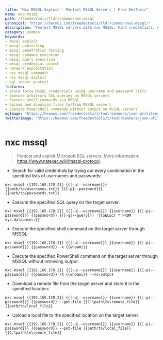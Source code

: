 ```yaml
---
title: "Nxc MSSQL Exploit - Pentest MSSQL Servers | Free DevTools"
name: nxc-mssql
path: /freedevtools/tldr/common/nxc-mssql
canonical: "https://hexmos.com/freedevtools/tldr/common/nxc-mssql/"
description: "Pentest MSSQL servers with nxc MSSQL. Find credentials, execute queries, and run commands with this network exploitation tool. Free online tool, no registration required."
category: common
keywords:
- mssql exploit
- mssql pentesting
- mssql penetration testing
- mssql command execution
- mssql query execution
- mssql credential search
- network exploitation
- nxc mssql commands
- nxc mssql exploit
- sql server pentest
features:
- Brute force MSSQL credentials using username and password lists
- Execute arbitrary SQL queries on MSSQL servers
- Execute shell commands via MSSQL
- Upload and download files to/from MSSQL servers
- Execute PowerShell commands without output on MSSQL servers
ogImage: "https://hexmos.com/freedevtools/t/tool-banners/json-utilities-banner.png"
twitterImage: "https://hexmos.com/freedevtools/t/tool-banners/json-utilities-banner.png"
---
```


# nxc mssql

> Pentest and exploit Microsoft SQL servers.
> More information: <https://www.netexec.wiki/mssql-protocol>.

- Search for valid credentials by trying out every combination in the specified lists of usernames and passwords:

`nxc mssql {{192.168.178.2}} {{[-u|--username]}} {{path/to/usernames.txt}} {{[-p|--password]}} {{path/to/passwords.txt}}`

- Execute the specified SQL query on the target server:

`nxc mssql {{192.168.178.2}} {{[-u|--username]}} {{username}} {{[-p|--password]}} {{password}} {{[-q|--query]}} '{{SELECT * FROM sys.databases;}}'`

- Execute the specified shell command on the target server through MSSQL:

`nxc mssql {{192.168.178.2}} {{[-u|--username]}} {{username}} {{[-p|--password]}} {{password}} -x {{whoami}}`

- Execute the specified PowerShell command on the target server through MSSQL without retrieving output:

`nxc mssql {{192.168.178.2}} {{[-u|--username]}} {{username}} {{[-p|--password]}} {{password}} -X {{whoami}} --no-output`

- Download a remote file from the target server and store it in the specified location:

`nxc mssql {{192.168.178.2}} {{[-u|--username]}} {{username}} {{[-p|--password]}} {{password}} --get-file {{C:\path\to\remote_file}} {{path/to/local_file}}`

- Upload a local file to the specified location on the target server:

`nxc mssql {{192.168.178.2}} {{[-u|--username]}} {{username}} {{[-p|--password]}} {{password}} --put-file {{path/to/local_file}} {{C:\path\to\remote_file}}`
